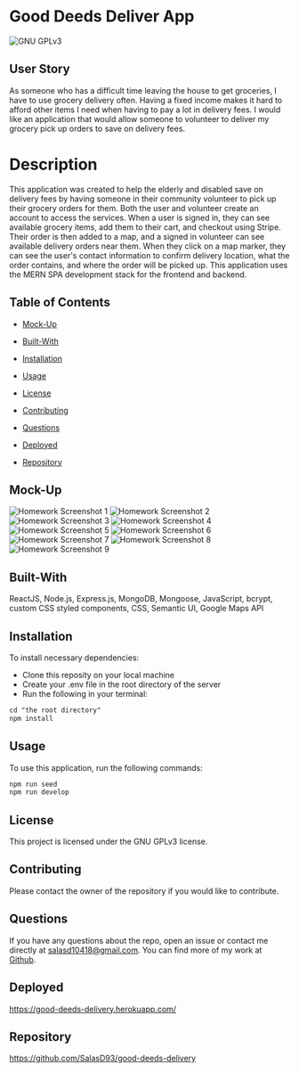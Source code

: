 # Good Deeds Deliver App
![GNU GPLv3](https://img.shields.io/badge/license-GNU%20GPLv3-red.svg)

## User Story

As someone who has a difficult time leaving the house to get groceries, I have to use grocery delivery often. Having a fixed income makes it hard to afford other items I need when having to pay a lot in delivery fees. I would like an application that would allow someone to volunteer to deliver my grocery pick up orders to save on delivery fees.

# Description

This application was created to help the elderly and disabled save on delivery fees by having someone in their community volunteer to pick up their grocery orders for them. Both the user and volunteer create an account to access the services. When a user is signed in, they can see available grocery items, add them to their cart, and checkout using Stripe. Their order is then added to a map, and a signed in volunteer can see available delivery orders near them. When they click on a map marker, they can see the user's contact information to confirm delivery location, what the order contains, and where the order will be picked up. This application uses the MERN SPA development stack for the frontend and backend.


## Table of Contents

* [Mock-Up](#mock-up)

* [Built-With](#built-with)

* [Installation](#installation)

* [Usage](#usage)

* [License](#license)

* [Contributing](#contributing)

* [Questions](#questions)

* [Deployed](#deployed)

* [Repository](#repository)


## Mock-Up

![Homework Screenshot 1](./images/proj3-screenshot1.png)
![Homework Screenshot 2](./images/proj3-screenshot2.png)
![Homework Screenshot 3](./images/proj3-screenshot3.png)
![Homework Screenshot 4](./images/proj3-screenshot4.png)
![Homework Screenshot 5](./images/proj3-screenshot5.png)
![Homework Screenshot 6](./images/proj3-screenshot6.png)
![Homework Screenshot 7](./images/proj3-screenshot7.png)
![Homework Screenshot 8](./images/proj3-screenshot8.png)
![Homework Screenshot 9](./images/proj3-screenshot9.png)


## Built-With

ReactJS, Node.js, Express.js, MongoDB, Mongoose, JavaScript, bcrypt, custom CSS styled components, CSS, Semantic UI, Google Maps API


## Installation

To install necessary dependencies: 
- Clone this reposity on your local machine
- Create your .env file in the root directory of the server
- Run the following in your terminal:
```md
cd "the root directory"
npm install
```

## Usage

To use this application, run the following commands:
```md
npm run seed
npm run develop
```

## License

This project is licensed under the GNU GPLv3 license.


## Contributing

Please contact the owner of the repository if you would like to contribute.


## Questions

If you have any questions about the repo, open an issue or contact me directly at salasd10418@gmail.com. You can find more of my work at [Github](https://github.com/salasd93).


## Deployed

https://good-deeds-delivery.herokuapp.com/


## Repository

https://github.com/SalasD93/good-deeds-delivery